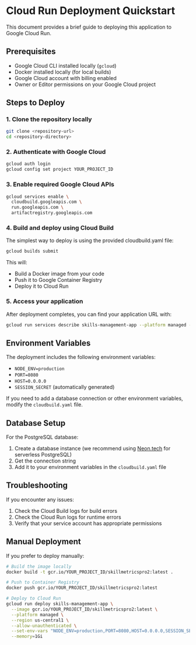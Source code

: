 # Cloud Run Deployment Quickstart

This document provides a brief guide to deploying this application to Google Cloud Run.

## Prerequisites

- Google Cloud CLI installed locally (`gcloud`)
- Docker installed locally (for local builds)
- Google Cloud account with billing enabled
- Owner or Editor permissions on your Google Cloud project

## Steps to Deploy

### 1. Clone the repository locally

```bash
git clone <repository-url>
cd <repository-directory>
```

### 2. Authenticate with Google Cloud

```bash
gcloud auth login
gcloud config set project YOUR_PROJECT_ID
```

### 3. Enable required Google Cloud APIs

```bash
gcloud services enable \
  cloudbuild.googleapis.com \
  run.googleapis.com \
  artifactregistry.googleapis.com
```

### 4. Build and deploy using Cloud Build

The simplest way to deploy is using the provided cloudbuild.yaml file:

```bash
gcloud builds submit
```

This will:
- Build a Docker image from your code
- Push it to Google Container Registry
- Deploy it to Cloud Run

### 5. Access your application

After deployment completes, you can find your application URL with:

```bash
gcloud run services describe skills-management-app --platform managed --region us-central1 --format='value(status.url)'
```

## Environment Variables

The deployment includes the following environment variables:

- `NODE_ENV=production`
- `PORT=8080`
- `HOST=0.0.0.0`
- `SESSION_SECRET` (automatically generated)

If you need to add a database connection or other environment variables, modify the `cloudbuild.yaml` file.

## Database Setup

For the PostgreSQL database:

1. Create a database instance (we recommend using [Neon.tech](https://neon.tech) for serverless PostgreSQL)
2. Get the connection string
3. Add it to your environment variables in the `cloudbuild.yaml` file

## Troubleshooting

If you encounter any issues:

1. Check the Cloud Build logs for build errors
2. Check the Cloud Run logs for runtime errors
3. Verify that your service account has appropriate permissions

## Manual Deployment

If you prefer to deploy manually:

```bash
# Build the image locally
docker build -t gcr.io/YOUR_PROJECT_ID/skillmetricspro2:latest .

# Push to Container Registry
docker push gcr.io/YOUR_PROJECT_ID/skillmetricspro2:latest

# Deploy to Cloud Run
gcloud run deploy skills-management-app \
  --image gcr.io/YOUR_PROJECT_ID/skillmetricspro2:latest \
  --platform managed \
  --region us-central1 \
  --allow-unauthenticated \
  --set-env-vars "NODE_ENV=production,PORT=8080,HOST=0.0.0.0,SESSION_SECRET=YOUR_SECRET" \
  --memory=1Gi
```
